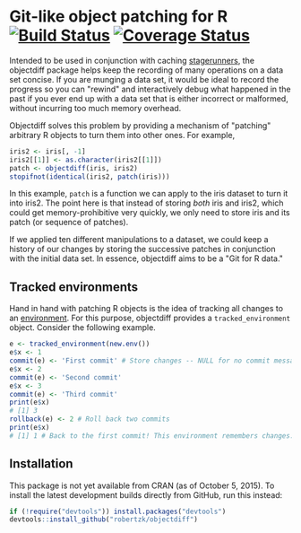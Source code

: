 Git-like object patching for R [![Build Status](https://travis-ci.org/robertzk/objectdiff.svg?branch=master)](https://travis-ci.org/robertzk/objectdiff) [![Coverage Status](https://coveralls.io/repos/robertzk/objectdiff/badge.svg)](https://coveralls.io/r/robertzk/objectdiff)
==========

Intended to be used in conjunction with caching [stagerunners](http://github.com/robertzk/stagerunner),
the objectdiff package helps keep the recording of many operations on a data set concise.
If you are munging a data set, it would be ideal to record the progress so you can "rewind"
and interactively debug what happened in the past if you ever end up with a data set
that is either incorrect or malformed, without incurring too much memory overhead.

Objectdiff solves this problem by providing a mechanism of "patching" arbitrary R objects
to turn them into other ones. For example,

```R
iris2 <- iris[, -1]
iris2[[1]] <- as.character(iris2[[1]])
patch <- objectdiff(iris, iris2)
stopifnot(identical(iris2, patch(iris)))
```

In this example, `patch` is a function we can apply to the iris dataset to turn it into iris2.
The point here is that instead of storing *both* iris and iris2, which could 
get memory-prohibitive very quickly, we only need to store iris and its patch
(or sequence of patches).

If we applied ten different manipulations to a dataset, we could keep a history of our changes
by storing the successive patches in conjunction with the initial data set. In essence,
objectdiff aims to be a "Git for R data."

Tracked environments
------------

Hand in hand with patching R objects is the idea of tracking all changes to
an [environment](http://adv-r.had.co.nz/Environments.html). For this purpose,
objectdiff provides a `tracked_environment` object. Consider the 
following example.

```r
e <- tracked_environment(new.env())
e$x <- 1
commit(e) <- 'First commit' # Store changes -- NULL for no commit message
e$x <- 2
commit(e) <- 'Second commit'
e$x <- 3
commit(e) <- 'Third commit'
print(e$x)
# [1] 3
rollback(e) <- 2 # Roll back two commits
print(e$x)
# [1] 1 # Back to the first commit! This environment remembers changes.
```

Installation
------------

This package is not yet available from CRAN (as of October 5, 2015).
To install the latest development builds directly from GitHub, run this instead:

```R
if (!require("devtools")) install.packages("devtools")
devtools::install_github("robertzk/objectdiff")
```


